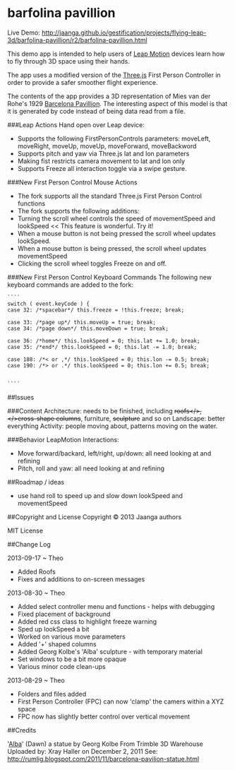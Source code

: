 barfolina pavillion
===================

Live Demo: http://jaanga.github.io/gestification/projects/flying-leap-3d/barfolina-pavillion/r2/barfolina-pavillion.html

This demo app is intended to help users of [Leap Motion](http://leapmotion.com) devices learn how to fly through 3D space using their hands.

The app uses a modified version of the [Three.js](http://three.js) First Person Controller in order to provide a safer smoother flight experience.

The contents of the app provides a 3D representation of Mies van der Rohe's 1929 [Barcelona Pavillion](http://en.wikipedia.org/wiki/Barcelona_Pavilion).
The interesting aspect of this model is that it is generated by code instead of being data read from a file.

###Leap Actions
Hand open over Leap device:
* Supports the following FirstPersonControls parameters: moveLeft, moveRight, moveUp, moveUp, moveForward, moveBackword 
* Supports pitch and yaw via Three.js lat and lon parameters
* Making fist restricts camera movement to lat and lon only
* Supports Freeze all interaction toggle via a swipe gesture.

###New First Person Control Mouse Actions
* The fork supports all the standard Three.js First Person Control functions
* The fork supports the following additions:
* Turning the scroll wheel controls the speed of movementSpeed and lookSpeed << This feature is wonderful. Try it!
* When a mouse button is not being pressed the scroll wheel updates lookSpeed.
* When a mouse button is being pressed, the scroll wheel updates movementSpeed
* Clicking the scroll wheel toggles Freeze on and off.

###New First Person Control  Keyboard Commands
	The following new keyboard commands are added to the fork:
	
	````
	switch ( event.keyCode ) {
	case 32: /*spacebar*/ this.freeze = !this.freeze; break;
	
	case 33: /*page up*/ this.moveUp = true; break;
	case 34: /*page down*/ this.moveDown = true; break;
	
	case 36: /*home*/ this.lookSpeed = 0; this.lat += 1.0; break;
	case 35: /*end*/ this.lookSpeed = 0; this.lat -= 1.0; break;	

	case 188: /*< or ,*/ this.lookSpeed = 0; this.lon -= 0.5; break;
	case 190: /*> or .*/ this.lookSpeed = 0; this.lon += 0.5; break;	
	
	
	````


##Issues

###Content
Architecture: needs to be finished, including <s>roofs</>, </>cross-shape columns</s>, furniture, <s>sculpture</s> and so on
Landscape: better everything
Activity: people moving about, patterns moving on the water.

###Behavior
LeapMotion Interactions:
* Move forward/backard, left/right, up/down: all need looking at and refining
* Pitch, roll and yaw: all need looking at and refining


##Roadmap / ideas
* use hand roll to speed up and slow down lookSpeed and movementSpeed




##Copyright and License
Copyright &copy; 2013 Jaanga authors

MIT License

##Change Log

2013-09-17 ~ Theo
* Added Roofs
* Fixes and additions to on-screen messages

2013-08-30 ~ Theo
* Added select controller menu and functions - helps with debugging
* Fixed placement of background 
* Added red css class to highlight freeze warning
* Sped up lookSpeed a bit
* Worked on various move parameters
* Added '+' shaped columns
* Added Georg Kolbe's 'Alba' sculpture - with temporary material
* Set windows to be a bit more opaque
* Various minor code clean-ups

2013-08-29 ~ Theo
* Folders and files added
* First Person Controller (FPC) can now 'clamp' the camers within a XYZ space
* FPC now has slightly better control over vertical movement

##Credits

'[Alba](http://sketchup.google.com/3dwarehouse/details?mid=842462e3fcec482c9ac3aefb8c574b8b)' (Dawn) a statue by Georg Kolbe
From Trimble 3D Warehouse
Uploaded by: Xray Haller on December 2, 2011
See: http://rumlig.blogspot.com/2011/11/barcelona-pavilion-statue.html



